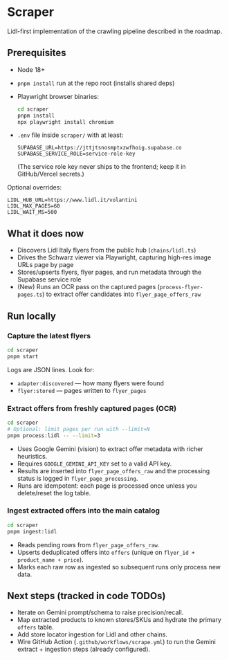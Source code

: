 # Scraper

Lidl-first implementation of the crawling pipeline described in the roadmap.

## Prerequisites

- Node 18+
- `pnpm install` run at the repo root (installs shared deps)
- Playwright browser binaries:

  ```bash
  cd scraper
  pnpm install
  npx playwright install chromium
  ```

- `.env` file inside `scraper/` with at least:

  ```
  SUPABASE_URL=https://jttjtsnosmptxzwfhoig.supabase.co
  SUPABASE_SERVICE_ROLE=service-role-key
  ```

  (The service role key never ships to the frontend; keep it in GitHub/Vercel secrets.)

Optional overrides:

```
LIDL_HUB_URL=https://www.lidl.it/volantini
LIDL_MAX_PAGES=60
LIDL_WAIT_MS=500
```

## What it does now

- Discovers Lidl Italy flyers from the public hub (`chains/lidl.ts`)
- Drives the Schwarz viewer via Playwright, capturing high-res image URLs page by page
- Stores/upserts flyers, flyer pages, and run metadata through the Supabase service role
- (New) Runs an OCR pass on the captured pages (`process-flyer-pages.ts`) to extract offer candidates into `flyer_page_offers_raw`

## Run locally

### Capture the latest flyers

```bash
cd scraper
pnpm start
```

Logs are JSON lines. Look for:

- `adapter:discovered` — how many flyers were found
- `flyer:stored` — pages written to `flyer_pages`

### Extract offers from freshly captured pages (OCR)

```bash
cd scraper
# Optional: limit pages per run with --limit=N
pnpm process:lidl -- --limit=3
```

- Uses Google Gemini (vision) to extract offer metadata with richer heuristics.
- Requires `GOOGLE_GEMINI_API_KEY` set to a valid API key.
- Results are inserted into `flyer_page_offers_raw` and the processing status is logged in `flyer_page_processing`.
- Runs are idempotent: each page is processed once unless you delete/reset the log table.

### Ingest extracted offers into the main catalog

```bash
cd scraper
pnpm ingest:lidl
```

- Reads pending rows from `flyer_page_offers_raw`.
- Upserts deduplicated offers into `offers` (unique on `flyer_id + product_name + price`).
- Marks each raw row as ingested so subsequent runs only process new data.

## Next steps (tracked in code TODOs)

- Iterate on Gemini prompt/schema to raise precision/recall.
- Map extracted products to known stores/SKUs and hydrate the primary `offers` table.
- Add store locator ingestion for Lidl and other chains.
- Wire GitHub Action (`.github/workflows/scrape.yml`) to run the Gemini extract + ingestion steps (already configured).

